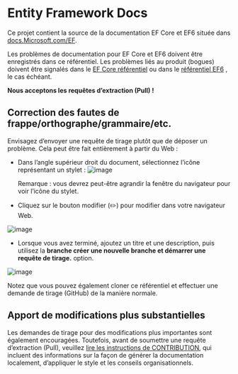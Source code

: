 # <a name="entity-framework-docs"></a>Entity Framework Docs

Ce projet contient la source de la documentation EF Core et EF6 située dans [docs.Microsoft.com/EF](https://docs.microsoft.com/ef/).

Les problèmes de documentation pour EF Core et EF6 doivent être enregistrés dans ce référentiel. Les problèmes liés au produit (bogues) doivent être signalés dans le [EF Core référentiel](https://github.com/dotnet/efcore) ou dans le [référentiel EF6](https://github.com/dotnet/ef6) , le cas échéant.

**Nous acceptons les requêtes d’extraction (Pull) !**

## <a name="fixing-typosspellinggrammaretc"></a>Correction des fautes de frappe/orthographe/grammaire/etc.

Envisagez d’envoyer une requête de tirage plutôt que de déposer un problème. Cela peut être fait entièrement à partir du Web :

* Dans l’angle supérieur droit du document, sélectionnez l’icône représentant un stylet : ![ image](https://user-images.githubusercontent.com/3605364/93646907-e75ef680-f9a2-11ea-847a-c5c3839f3aa8.png)

  Remarque : vous devrez peut-être agrandir la fenêtre du navigateur pour voir l’icône du stylet.

* Cliquez sur le bouton modifier (✏️) pour modifier dans votre navigateur Web.

![image](https://user-images.githubusercontent.com/1430078/64454321-85856480-d09f-11e9-85a6-1c93bc6611e2.png)

* Lorsque vous avez terminé, ajoutez un titre et une description, puis utilisez la **branche créer une nouvelle branche et démarrer une requête de tirage.** option.

![image](https://user-images.githubusercontent.com/1430078/64454455-dac17600-d09f-11e9-922b-0346117011f5.png)

Notez que vous pouvez également cloner ce référentiel et effectuer une demande de tirage (GitHub) de la manière normale.

## <a name="making-more-substantial-changes"></a>Apport de modifications plus substantielles

Les demandes de tirage pour des modifications plus importantes sont également encouragées. Toutefois, avant de soumettre une requête d’extraction (Pull), veuillez [lire les instructions de CONTRIBUTION](CONTRIBUTING.md), qui incluent des informations sur la façon de générer la documentation localement, d’appliquer le style et les conseils organisationnels.
